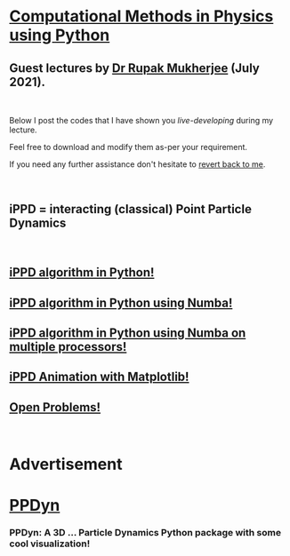 # [Computational Methods in Physics using Python](https://comppy.iiita.ac.in/)

## Guest lectures by [Dr Rupak Mukherjee](https://github.com/RupakMukherjee) (July 2021).

<br/>

Below I post the codes that I have shown you *live-developing* during my lecture. 

Feel free to download and modify them as-per your requirement. 

If you need any further assistance don't hesitate to [revert back to me](mailto:rupakm@princeton.edu).

<br/>

## iPPD = interacting (classical) Point Particle Dynamics

<br/>

## [iPPD algorithm in Python!](verlet.md)

## [iPPD algorithm in Python using Numba!](verlet_numba.md)

## [iPPD algorithm in Python using Numba on multiple processors!](verlet_numba_parallel.md)

## [iPPD Animation with Matplotlib!](verlet_animate.md)

## [Open Problems!](open-problems.md)

<br/>

# Advertisement

# [PPDyn](https://pypi.org/project/PPDyn/)

### PPDyn: A 3D ... Particle Dynamics Python package with some cool visualization!

<br/><br/>
